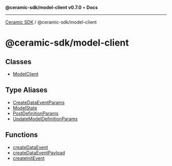 **@ceramic-sdk/model-client v0.7.0** • **Docs**

***

[Ceramic SDK](../../README.md) / @ceramic-sdk/model-client

# @ceramic-sdk/model-client

## Classes

- [ModelClient](classes/ModelClient.md)

## Type Aliases

- [CreateDataEventParams](type-aliases/CreateDataEventParams.md)
- [ModelState](type-aliases/ModelState.md)
- [PostDefinitionParams](type-aliases/PostDefinitionParams.md)
- [UpdateModelDefinitionParams](type-aliases/UpdateModelDefinitionParams.md)

## Functions

- [createDataEvent](functions/createDataEvent.md)
- [createDataEventPayload](functions/createDataEventPayload.md)
- [createInitEvent](functions/createInitEvent.md)
